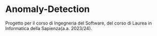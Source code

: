 # Anomaly-Detection

Progetto per il corso di Ingegneria del Software, del corso di Laurea in Informatica della Sapienza(a.a. 2023/24).


